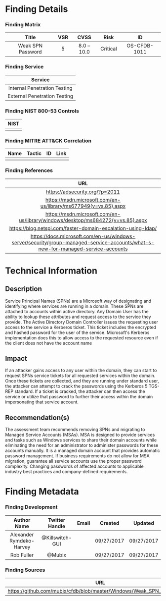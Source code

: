 
# Finding Details 

### Finding Matrix
| Title  | VSR  |  CVSS  | Risk | ID |
|:-:|:-:|:-:|:-:|:-:|
|  Weak SPN Password  | 5  | 8.0 – 10.0  | Critical  |  OS-CFDB-1011 | 

### Finding Service
| Service  |
|:-:|
| Internal Penetration Testing  |
| External Penetration Testing  |

### Finding NIST 800-53 Controls
| NIST  |
|:-:|
|  |


### Finding MITRE ATT&CK Correlation
| Name | Tactic | ID | Link |
|:-:|:-:|:-:|:-:|
|  |  | | |

### Finding References
| URL |
|:-:|
| https://adsecurity.org/?p=2011 |
| https://msdn.microsoft.com/en-us/library/ms677949(v=vs.85).aspx |
| https://msdn.microsoft.com/en-us/library/windows/desktop/ms684272(v=vs.85).aspx |
| https://blog.netspi.com/faster-domain-escalation-using-ldap/ |
| https://docs.microsoft.com/en-us/windows-server/security/group-managed-service-accounts/what-s-new-for-managed-service-accounts |
 
  
# Technical Information

## Description 
Service Principal Names (SPNs) are a Microsoft way of designating and identifying where services are running in a domain. These SPNs are attached to accounts within active directory. Any Domain User has the ability to lookup these attributes and request access to the service they provide. The Active Directory Domain Controller issues the requesting user access to the service a Kerberos ticket. This ticket includes the encrypted and hashed password for the user of the service. Microsoft's Kerberos implementation does this to allow access to the requested resource even if the client does not have the account name

## Impact
If an attacker gains access to any user within the domain, they can start to request SPNs service tickets for all requested services within the domain. Once these tickets are collected, and they are running under standard user, the attacker can attempt to crack the passwords using the Kerberos 5 TGS-REP standard. If a ticket is cracked, the attacker can then access the service or utilize that password to further their access within the domain impersonating that service account. 

## Recommendation(s)
The assessment team recommends removing SPNs and migrating to Managed Service Accounts (MSAs). MSA is designed to provide services and tasks such as Windows services to share their domain accounts while eliminating the need for an administrator to administer passwords for these accounts manually. It is a managed domain account that provides automatic password management. If business requirements do not allow for MSA migration, guarantee all service accounts use the proper password complexity. Changing passwords of affected accounts to applicable industry best practices and company-defined requirements. 


# Finding Metadata
### Finding Development
| Author Name | Twitter Handle | Email | Created | Updated |
|:-:|:-:|:-:|:-:|:-:|
| Alexander Rymdeko-Harvey | @Killswitch-GUI |  | 09/27/2017 | 09/27/2017 |
| Rob Fuller | @Mubix |  | 09/27/2017 | 09/27/2017 |

### Finding Sources
| URL | 
|:-:|
| https://github.com/mubix/cfdb/blob/master/Windows/Weak_SPN_Password.md |
